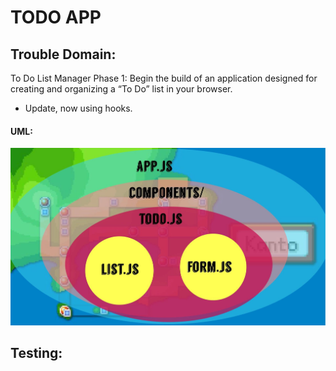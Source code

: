 # TODO APP

## Trouble Domain:

To Do List Manager Phase 1: Begin the build of an application designed for creating and organizing a “To Do” list in your browser.

- Update, now using hooks.

#### UML:

![UML V1](https://github.com/401Repo/TDLM/blob/main/Image%20from%20iOS%20(10).jpg)

## Testing:


